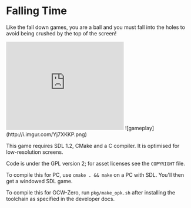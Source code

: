 # Falling Time

Like the fall down games, you are a ball and you must fall into the holes to avoid being crushed by the top of the screen!

<iframe width="320" height="240" src="https://www.youtube.com/embed/3MVMJkOYHSg" frameborder="0" allowfullscreen></iframe>
![gameplay](http://i.imgur.com/Yj7XKKP.png)

This game requires SDL 1.2, CMake and a C compiler. It is optimised for low-resolution screens.

Code is under the GPL version 2; for asset licenses see the `COPYRIGHT` file.

To compile this for PC, use `cmake . && make` on a PC with SDL. You'll then get a windowed SDL game.

To compile this for GCW-Zero, run `pkg/make_opk.sh` after installing the toolchain as specified in the developer docs.
